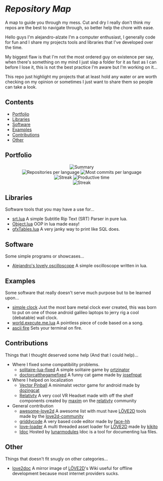 # *Repository Map*
A map to guide you through my mess. Cut and dry I really don't think my repos are the best to navigate through, so better help the chore with ease.

Hello guys I'm alejandro-alzate I'm a computer enthusiast, I generally code for fun and I share my projects tools and libraries that I've developed over the time.

My biggest flaw is that I'm not the most ordered guy on existence per say, when there's something on my mind I just slap a folder for it as fast as I can before I lose it, this is not the best practice I'm aware but I'm working on it...

This repo just highlight my projects that at least hold any water or are worth checking on my opinion or sometimes I just want to share them so people can take a look.

## Contents
- [Portfolio](#portfolio)
- [Libraries](#libraries)
- [Software](#software)
- [Examples](#examples)
- [Contributions](#contributions)
- [Other](#other)

## Portfolio

<div align="center">
	<img src="http://github-profile-summary-cards.vercel.app/api/cards/profile-details?username=alejandro-alzate&theme=2077" alt="Summary"/>
</div>

<div align="center">
	<img src="http://github-profile-summary-cards.vercel.app/api/cards/repos-per-language?username=alejandro-alzate&theme=2077" alt="Repositories per language"/>
	<img src="http://github-profile-summary-cards.vercel.app/api/cards/most-commit-language?username=alejandro-alzate&theme=2077" alt="Most commits per language"/>
</div>
<div align="center">
	<img src="http://github-profile-summary-cards.vercel.app/api/cards/stats?username=alejandro-alzate&theme=2077" alt="Streak"/>
	<img src="http://github-profile-summary-cards.vercel.app/api/cards/productive-time?username=alejandro-alzate&theme=2077&utcOffset=-5" alt="Productive time"/>
</div>
<div align="center">
	<img src="https://streak-stats.demolab.com?user=alejandro-alzate&theme=burnt-neon&hide_border=true&card_width=700&card_height=200" alt="Streak"/>
</div>


## Libraries
Software tools that you may have a use for...
- [srt.lua](https://github.com/alejandro-alzate/srt-lua) A simple Subtitle Rip Text (SRT) Parser in pure lua.
- [Object.lua](https://github.com/alejandro-alzate/Object.lua) OOP in lua made easy!
- [gfxTables.lua](https://github.com/alejandro-alzate/gfxTables.lua) A very janky way to print like SQL does.

## Software
Some simple programs or showcases...
- [Alejandro's lovely oscilloscope](https://github.com/alejandro-alzate/alejandro-lovely-oscilloscope) A simple oscilloscope written in lua.

## Examples
Some software that really doesn't serve much purpose but to be learned upon...
- [simple clock](https://github.com/alejandro-alzate/simple-clock) Just the most bare metal clock ever created, this was born to put on one of those android galileo laptops to jerry rig a cool (debatable) wall clock.
- [world.execute.me.lua](https://github.com/alejandro-alzate/world.execute.me.lua) A pointless piece of code based on a song.
- [ascii fire](https://github.com/alejandro-alzate/lua-ascii-fire) Sets your terminal on fire.

## Contributions
Things that I thought deserved some help (And that I could help)...
- Where I fixed some compatibility problems.
	- [solitaire-lua-fixed](https://github.com/alejandro-alzate/solitaire-lua-fixed) A simple solitaire game by [ortzinator](https://github.com/ortzinator)
	- [doctorcatthegamefixed](https://github.com/alejandro-alzate/doctorcatthegamefixed) A funny cat game made by [josefnpat](https://github.com/josefnpat)
- Where I helped on localization
	- [Vector Pinball](https://github.com/alejandro-alzate/Vector-Pinball) A minimalst vector game for android made by [dozingcat](https://github.com/dozingcat)
	- [Relativty](https://github.com/alejandro-alzate/Relativty) A very cool VR Headset made with off the shelf components created by [maxim](https://github.com/maxim-perumal) on the [relativty](https://github.com/relativty) community
- General contribution
	- [awesome-love2d](https://github.com/alejandro-alzate/awesome-love2d) A awesome list with must have [LÖVE2D](love2d.org) tools made by the [love2d-community](https://github.com/love2d-community)
	- [griddycode](https://github.com/alejandro-alzate/griddycode) A very based code editor made by [face-hh](https://github.com/face-hh)
	- [love-loader](https://github.com/alejandro-alzate/love-loader) A multi threaded asset loader for [LÖVE2D](love2d.org) made by [kikito](https://github.com/kikito)
	- [ldoc](https://github.com/alejandro-alzate/ldoc) Hosted by [lunarmodules](https://github.com/lunarmodules/ldoc) ldoc is a tool for documenting lua files.

## Other
Things that doesn't fit snugly on other categories...
- [love2doc](https://github.com/alejandro-alzate/love2doc) A mirror image of [LÖVE2D](love2d.org)'s Wiki useful for offline development because most internet providers sucks.
